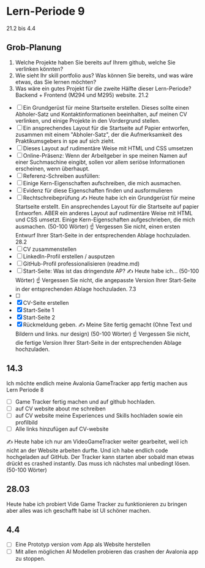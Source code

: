 # Lern-Periode 9
21.2 bis 4.4
## Grob-Planung
1.	Welche Projekte haben Sie bereits auf Ihrem github, welche Sie verlinken könnten?
2.	Wie sieht Ihr skill portfolio aus? Was können Sie bereits, und was wäre etwas, das Sie lernen möchten?
3.	Was wäre ein gutes Projekt für die zweite Hälfte dieser Lern-Periode?
Backend + Frontend (M294 und M295) website.
21.2
- [ ] Ein Grundgerüst für meine Startseite erstellen. Dieses sollte einen Abholer-Satz und Kontaktinformationen beeinhalten, auf meinen CV verlinken, und einige Projekte in den Vordergrund stellen.
- [ ] Ein ansprechendes Layout für die Startseite auf Papier entworfen, zusammen mit einem "Abholer-Satz", der die Aufmerksamkeit des Praktikumsgebers in spe auf sich zieht.
- [ ] Dieses Layout auf rudimentäre Weise mit HTML und CSS umsetzen
- [ ] Online-Präsenz: Wenn der Arbeitgeber in spe meinen Namen auf einer Suchmaschine eingibt, sollen vor allem seriöse Informationen erscheinen, wenn überhaupt.
- [ ] Referenz-Schreiben ausfüllen:
- [ ] Einige Kern-Eigenschaften aufschreiben, die mich ausmachen.
- [ ] Evidenz für diese Eigenschaften finden und ausformulieren
- [ ] Rechtschreibeprüfung
✍️ Heute habe ich ein Grundgerüst für meine Startseite erstellt. Ein ansprechendes Layout für die Startseite auf papier Entworfen. ABER ein anderes Layout auf rudimentäre Weise mit HTML und CSS umsetzt. Einige Kern-Eigenschaften aufgeschrieben, die mich ausmachen. (50-100 Wörter)
☝️ Vergessen Sie nicht, einen ersten Entwurf Ihrer Start-Seite in der entsprechenden Ablage hochzuladen.
28.2
- [ ] CV zusammenstellen
- [ ] LinkedIn-Profil erstellen / ausputzen
- [ ] GitHub-Profil professionalisieren (readme.md)
- [ ] Start-Seite: Was ist das dringendste AP?
✍️ Heute habe ich... (50-100 Wörter)
☝️ Vergessen Sie nicht, die angepasste Version Ihrer Start-Seite in der entsprechenden Ablage hochzuladen.
7.3
- [ ]
- [x] CV-Seite erstellen
- [x] Start-Seite 1
- [x] Start-Seite 2
- [x] Rückmeldung geben.
✍️ Meine Site fertig gemacht (Ohne Text und Bildern und links. nur design) (50-100 Wörter)
☝️ Vergessen Sie nicht, die fertige Version Ihrer Start-Seite in der entsprechenden Ablage hochzuladen.
## 14.3
Ich möchte endlich meine Avalonia GameTracker app fertig machen aus Lern Periode 8
- [ ] Game Tracker fertig machen und auf github hochladen.
- [ ] auf CV website about me schreiben
- [ ] auf CV website meine Experiences und Skills hochladen sowie ein profilbild
- [ ] Alle links hinzufügen auf CV-website

✍️ Heute habe ich nur am VideoGameTracker weiter gearbeitet, weil ich nicht an der Website arbeiten durfte. Und ich habe endlich code hochgeladen auf GitHub. Der Tracker kann starten aber sobald man etwas drückt es crashed instantly. Das muss ich nächstes mal unbedingt lösen. (50-100 Wörter)

## 28.03
Heute habe ich probiert Vide Game Tracker zu funktionieren zu bringen aber alles was ich geschafft habe ist UI schöner machen.


## 4.4
- [ ] Eine Prototyp version vom App als Website herstellen
- [ ] Mit allen möglichen AI Modellen probieren das crashen der Avalonia app zu stoppen. 
